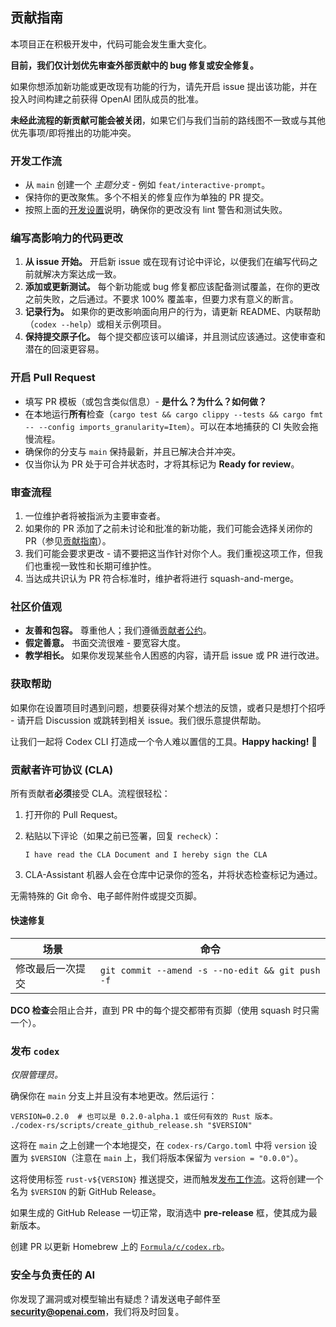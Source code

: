 <!-- 翻译信息
原文档: docs/contributing.md
上游提交: 1772bf63
最后同步: 2025-10-17
翻译状态: 已完成
-->

## 贡献指南

本项目正在积极开发中，代码可能会发生重大变化。

**目前，我们仅计划优先审查外部贡献中的 bug 修复或安全修复。**

如果你想添加新功能或更改现有功能的行为，请先开启 issue 提出该功能，并在投入时间构建之前获得 OpenAI 团队成员的批准。

**未经此流程的新贡献可能会被关闭**，如果它们与我们当前的路线图不一致或与其他优先事项/即将推出的功能冲突。

### 开发工作流

- 从 `main` 创建一个 _主题分支_ - 例如 `feat/interactive-prompt`。
- 保持你的更改聚焦。多个不相关的修复应作为单独的 PR 提交。
- 按照上面的[开发设置](#development-workflow)说明，确保你的更改没有 lint 警告和测试失败。

### 编写高影响力的代码更改

1. **从 issue 开始。** 开启新 issue 或在现有讨论中评论，以便我们在编写代码之前就解决方案达成一致。
2. **添加或更新测试。** 每个新功能或 bug 修复都应该配备测试覆盖，在你的更改之前失败，之后通过。不要求 100% 覆盖率，但要力求有意义的断言。
3. **记录行为。** 如果你的更改影响面向用户的行为，请更新 README、内联帮助（`codex --help`）或相关示例项目。
4. **保持提交原子化。** 每个提交都应该可以编译，并且测试应该通过。这使审查和潜在的回滚更容易。

### 开启 Pull Request

- 填写 PR 模板（或包含类似信息）- **是什么？为什么？如何做？**
- 在本地运行**所有**检查（`cargo test && cargo clippy --tests && cargo fmt -- --config imports_granularity=Item`）。可以在本地捕获的 CI 失败会拖慢流程。
- 确保你的分支与 `main` 保持最新，并且已解决合并冲突。
- 仅当你认为 PR 处于可合并状态时，才将其标记为 **Ready for review**。

### 审查流程

1. 一位维护者将被指派为主要审查者。
2. 如果你的 PR 添加了之前未讨论和批准的新功能，我们可能会选择关闭你的 PR（参见[贡献指南](#contributing)）。
3. 我们可能会要求更改 - 请不要把这当作针对你个人。我们重视这项工作，但我们也重视一致性和长期可维护性。
4. 当达成共识认为 PR 符合标准时，维护者将进行 squash-and-merge。

### 社区价值观

- **友善和包容。** 尊重他人；我们遵循[贡献者公约](https://www.contributor-covenant.org/)。
- **假定善意。** 书面交流很难 - 要宽容大度。
- **教学相长。** 如果你发现某些令人困惑的内容，请开启 issue 或 PR 进行改进。

### 获取帮助

如果你在设置项目时遇到问题，想要获得对某个想法的反馈，或者只是想打个招呼 - 请开启 Discussion 或跳转到相关 issue。我们很乐意提供帮助。

让我们一起将 Codex CLI 打造成一个令人难以置信的工具。**Happy hacking!** :rocket:

### 贡献者许可协议 (CLA)

所有贡献者**必须**接受 CLA。流程很轻松：

1. 打开你的 Pull Request。
2. 粘贴以下评论（如果之前已签署，回复 `recheck`）：

   ```text
   I have read the CLA Document and I hereby sign the CLA
   ```

3. CLA-Assistant 机器人会在仓库中记录你的签名，并将状态检查标记为通过。

无需特殊的 Git 命令、电子邮件附件或提交页脚。

#### 快速修复

| 场景               | 命令                                             |
| ------------------ | ------------------------------------------------ |
| 修改最后一次提交   | `git commit --amend -s --no-edit && git push -f` |

**DCO 检查**会阻止合并，直到 PR 中的每个提交都带有页脚（使用 squash 时只需一个）。

### 发布 `codex`

_仅限管理员。_

确保你在 `main` 分支上并且没有本地更改。然后运行：

```shell
VERSION=0.2.0  # 也可以是 0.2.0-alpha.1 或任何有效的 Rust 版本。
./codex-rs/scripts/create_github_release.sh "$VERSION"
```

这将在 `main` 之上创建一个本地提交，在 `codex-rs/Cargo.toml` 中将 `version` 设置为 `$VERSION`（注意在 `main` 上，我们将版本保留为 `version = "0.0.0"`）。

这将使用标签 `rust-v${VERSION}` 推送提交，进而触发[发布工作流](../.github/workflows/rust-release.yml)。这将创建一个名为 `$VERSION` 的新 GitHub Release。

如果生成的 GitHub Release 一切正常，取消选中 **pre-release** 框，使其成为最新版本。

创建 PR 以更新 Homebrew 上的 [`Formula/c/codex.rb`](https://github.com/Homebrew/homebrew-core/blob/main/Formula/c/codex.rb)。

### 安全与负责任的 AI

你发现了漏洞或对模型输出有疑虑？请发送电子邮件至 **security@openai.com**，我们将及时回复。
